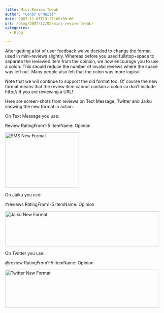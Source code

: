 ```yaml
---
title: Mini-Review Tweak
author: "Conor O'Neill"
date: 2007-12-03T19:27:00+00:00
url: /blog/2007/12/03/mini-review-tweak/
categories:
  - Blog

---
```

After getting a lot of user feedback we&#8217;ve decided to change the format used in mini-reviews slightly. Whereas before you used fullstop+space to separate the reviewed item from the opinion, we now encourage you to use a colon. This should reduce the number of invalid reviews where the space was left out. Many people also felt that the colon was more logical.

Note that we will continue to support the old format too. Of course the new format means that the review item cannot contain a colon so don&#8217;t include http:// if you are reviewing a URL!

Here are screen-shots from reviews on Text Message, Twitter and Jaiku showing the new format in action.

On Text Message you use:
  
Review RatingFrom1-5 ItemName: Opinion

[<img src="https://loudervoice.com/wp-content/uploads/2007/12/03/mini-review-tweak/2084716900_f50bc8510f_m.jpg" width="240" height="180" alt="SMS New Format" />][1]

On Jaiku you use:
  
#reviews RatingFrom1-5 ItemName: Opinion

[<img src="https://loudervoice.com/wp-content/uploads/2007/12/03/mini-review-tweak/2083931235_ea27becdb3.jpg" width="500" height="114" alt="Jaiku New Format" />][2]

On Twitter you use:
  
@review RatingFrom1-5 ItemName: Opinion

[<img src="https://loudervoice.com/wp-content/uploads/2007/12/03/mini-review-tweak/2084715870_640d3d1c4c.jpg" width="500" height="124" alt="Twitter New Format" />][3]

 [1]: http://www.flickr.com/photos/bandon1/2084716900/ "SMS New Format by bandon1, on Flickr"
 [2]: http://www.flickr.com/photos/bandon1/2083931235/ "Jaiku New Format by bandon1, on Flickr"
 [3]: http://www.flickr.com/photos/bandon1/2084715870/ "Twitter New Format by bandon1, on Flickr"